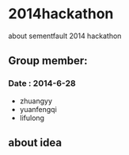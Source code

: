 2014hackathon
=============

about sementfault 2014 hackathon

Group member:
---
### Date : 2014-6-28

* zhuangyy
* yuanfengqi
* lifulong


about idea
---
